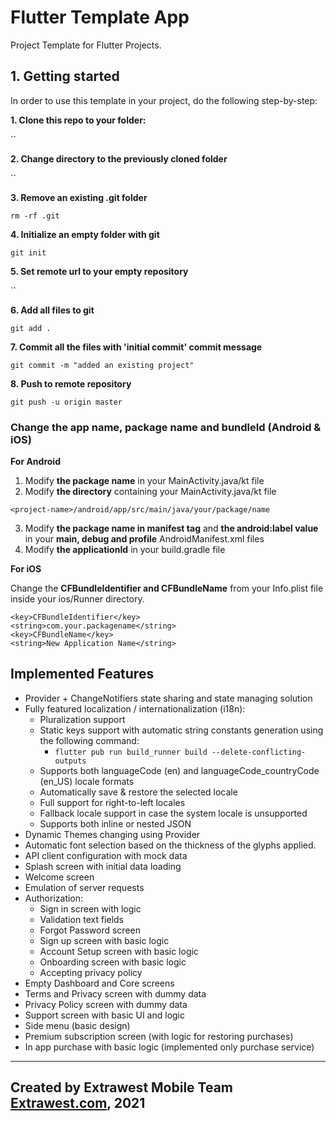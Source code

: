 # Flutter Template App

Project Template for Flutter Projects.

## 1. Getting started
In order to use this template in your project, do the following step-by-step:

**1. Clone this repo to your folder:**

``

**2. Change directory to the previously cloned folder**

``

**3. Remove an existing .git folder**

`rm -rf .git `

**4. Initialize an empty folder with git**

`git init`

**5. Set remote url to your empty repository**

``

**6. Add all files to git**

`git add .`

**7. Commit all the files with 'initial commit' commit message**

`git commit -m "added an existing project"`

**8. Push to remote repository**

`git push -u origin master`

### Change the app name, package name and bundleId (Android & iOS)
**For Android**
1. Modify **the package name** in your MainActivity.java/kt file
2. Modify **the directory** containing your MainActivity.java/kt file

`<project-name>/android/app/src/main/java/your/package/name`

3. Modify **the package name in manifest tag** and **the android:label value** in your **main, debug and profile** AndroidManifest.xml files
4. Modify **the applicationId** in your build.gradle file


**For iOS**

Change the **CFBundleIdentifier and CFBundleName** from your Info.plist file inside your ios/Runner directory.

```
<key>CFBundleIdentifier</key>
<string>com.your.packagename</string>
<key>CFBundleName</key>
<string>New Application Name</string>
```

## Implemented Features
- Provider + ChangeNotifiers state sharing and state managing solution
- Fully featured localization / internationalization (i18n):
    - Pluralization support
    - Static keys support with automatic string constants generation using the following command:
        - `flutter pub run build_runner build --delete-conflicting-outputs`
    - Supports both languageCode (en) and languageCode_countryCode (en_US) locale formats
    - Automatically save & restore the selected locale
    - Full support for right-to-left locales
    - Fallback locale support in case the system locale is unsupported
    - Supports both inline or nested JSON
- Dynamic Themes changing using Provider
- Automatic font selection based on the thickness of the glyphs applied.
- API client configuration with mock data
- Splash screen with initial data loading
- Welcome screen
- Emulation of server requests
- Authorization:
    - Sign in screen with logic
    - Validation text fields
    - Forgot Password screen
    - Sign up screen with basic logic
    - Account Setup screen with basic logic
    - Onboarding screen with basic logic
    - Accepting privacy policy
- Empty Dashboard and Core screens
- Terms and Privacy screen with dummy data
- Privacy Policy screen with dummy data
- Support screen with basic UI and logic
- Side menu (basic design)
- Premium subscription screen (with logic for restoring purchases)
- In app purchase with basic logic (implemented only purchase service)

---
Created by Extrawest Mobile Team
[Extrawest.com](https://www.extrawest.com), 2021
---
